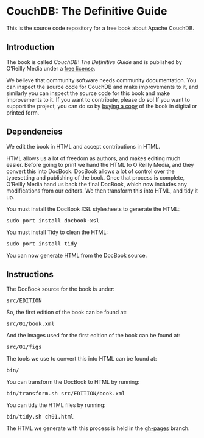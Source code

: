<h1>CouchDB: The Definitive Guide</h1>

This is the source code repository for a free book about Apache CouchDB.

<h2>Introduction</h2>

<p>The book is called <em>CouchDB: The Definitive Guide</em> and is published by O’Reilly Media under a <a href="http://creativecommons.org/licenses/by/3.0/">free license</a>.

<p>We believe that community software needs community documentation. You can inspect the source code for CouchDB and make improvements to it, and similarly you can inspect the source code for this book and make improvements to it. If you want to contribute, please do so! If you want to support the project, you can do so by <a href="http://oreilly.com/catalog/9780596155902">buying a copy</a> of the book in digital or printed form.

<h2>Dependencies</h2>

<p>We edit the book in HTML and accept contributions in HTML.

<p>HTML allows us a lot of freedom as authors, and makes editing much easier. Before going to print we hand the HTML to O’Reilly Media, and they convert this into DocBook. DocBook allows a lot of control over the typesetting and publishing of the book. Once that process is complete, O’Reilly Media hand us back the final DocBook, which now includes any modifications from our editors. We then transform this into HTML, and tidy it up.

<p>You must install the DocBook XSL stylesheets to generate the HTML:

<pre>
sudo port install docbook-xsl
</pre>

<p>You must install Tidy to clean the HTML:

<pre>
sudo port install tidy
</pre>

<p>You can now generate HTML from the DocBook source.

<h2>Instructions</h2>

<p>The DocBook source for the book is under:

<pre>
src/EDITION
</pre>

<p>So, the first edition of the book can be found at:

<pre>
src/01/book.xml
</pre>

<p>And the images used for the first edition of the book can be found at:

<pre>
src/01/figs
</pre>

<p>The tools we use to convert this into HTML can be found at:

<pre>
bin/
</pre>

<p>You can transform the DocBook to HTML by running:

<pre>
bin/transform.sh src/EDITION/book.xml
</pre>

<p>You can tidy the HTML files by running:

<pre>
bin/tidy.sh ch01.html
</pre>

<p>The HTML we generate with this process is held in the <a href="http://github.com/oreilly/couchdb-guide/tree/gh-pages">gh-pages</a> branch.
